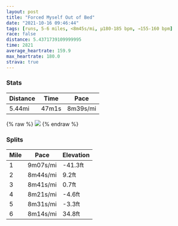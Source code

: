 ```yaml
---
layout: post
title: "Forced Myself Out of Bed"
date: "2021-10-16 09:46:44"
tags: [runs, 5-6 miles, <8m45s/mi, μ180-185 bpm, →155-160 bpm]
race: false
distance: 5.4371739109999995
time: 2821
average_heartrate: 159.9
max_heartrate: 180.0
strava: true
---
```


### Stats

| Distance | Time | Pace |
|----------|------|------|
|5.44mi|47m1s|8m39s/mi|

{% raw %}
<img src='https://maps.googleapis.com/maps/api/staticmap?maptype=roadmap&path=enc:whwwFrtsbM@r@CJKHAHDr@GlAQ~@i@p@h@^?R?AVSf@HD@ZZb@ZNTTPVd@JXb@b@Hf@G^@|@OjAMf@Gf@?RPBQQGSKK[c@QE_@?SL@HAFOJf@XNVIz@QhA[|@PZV\@LEd@Kl@sAvDWfBp@f@`@PvDjCt@\l@d@pA|@TX\R`@\fAb@NBFFHXX`@^JVLH?nCp@~@Zn@LVL`Ch@tA@n@ADFYbAE\GJSv@a@dAe@xAIXDFN?Z[Xk@z@eDZsBFIL@TL\VRd@HpAd@NnAZpAd@BJ@|@AnA@r@\`@HABKDi@B_CJqBDaBJs@PHTIJJp@PDDRCTQHC^DBPBAPFf@Xp@TT?PDfA_CJo@R_@Nk@JIXBNBDFHEJFr@HZRZFd@LP@l@Xd@Ll@Xn@JX@b@FPGb@e@h@?THh@FXh@b@XfDp@vB\FDj@Nj@FZGTDv@n@\TTBj@Zd@Lr@ZrDT~@@j@DFCABXAfERd@AnAHd@Ar@Br@F`@?dBHf@D\LDRMhDDb@BB`@GBCCqADwBBEHE^Cd@FbAB@fBE`B@t@C|ABdDA~@BZTRHCDK@}ACs@Dq@IsFBgAAq@Ui@q@_@UP_@D}@Kg@AQ@u@I[Fw@IiACuAKuBAmAGmAKe@Ai@@[Ie@Cg@?kAE{AOi@?c@KOa@QIm@Qk@Ea@McA_Ae@Qs@Ga@Kg@?[Cm@Li@EgAO_@Ks@GcA[[C[@e@IUMe@E]Ie@ReASsAQg@KYCa@@]Cg@M_@C[OUA_@FS?q@a@eAWYOUBi@[YAI@}BUG?QLa@DCBC^A|@E\e@Ie@Hu@d@STWB{@s@q@Gs@Fy@@iAF[@i@EUIQKIMoAU}@Uq@KYMg@M[EWMq@Mg@O_@[Wk@IE_AUa@OaBu@q@i@u@]KOWO[]a@[iAk@k@Oy@e@_@a@YSISDMECr@iBX_AZoABc@l@gBT_@Na@Na@Ny@NUNg@O@OE[_@g@[o@yAB[l@kBl@uAZcA?_@EGGBSEWe@IWQQ{@Am@FFAC?BYHUJg@Rc@LQTy@&key=AIzaSyC1MId7bFpkLXNAaYhBSTb8jLyiSqzbDtM&size=800x800&markers=color:yellow|label:S|40.75676,-73.9977&markers=color:green|label:F|40.75652000000003,-73.99849999999999'>
{% endraw %}

### Splits

| Mile | Pace | Elevation |
|------|------|-----------|
|1|9m07s/mi|-41.3ft|
|2|8m44s/mi|9.2ft|
|3|8m41s/mi|0.7ft|
|4|8m21s/mi|-4.6ft|
|5|8m31s/mi|-3.3ft|
|6|8m14s/mi|34.8ft|
